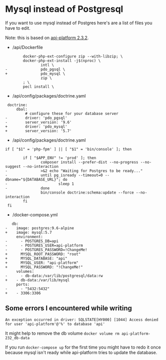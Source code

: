 # Mysql instead of Postgresql

If you want to use mysql instead of Postgres here's are a list of files you have to edit.

Note: this is based on [api-platform 2.3.2](https://github.com/api-platform/api-platform/releases/tag/v2.3.2).

- /api/Dockerfile
```
        docker-php-ext-configure zip --with-libzip; \
        docker-php-ext-install -j$(nproc) \
                intl \
-               pdo_pgsql \
+               pdo_mysql \
                zip \
        ; \
        pecl install \
```
- /api/config/packages/doctrine.yaml
```
 doctrine:
     dbal:
         # configure these for your database server
-        driver: 'pdo_pgsql'
-        server_version: '9.6'
+        driver: 'pdo_mysql'
+        server_version: '5.7'
```
- /api/config/packages/doctrine.yaml
```
if [ "$1" = 'php-fpm' ] || [ "$1" = 'bin/console' ]; then

        if [ "$APP_ENV" != 'prod' ]; then
                composer install --prefer-dist --no-progress --no-suggest --no-interaction
-               >&2 echo "Waiting for Postgres to be ready..."
-               until pg_isready --timeout=0 --dbname="${DATABASE_URL}"; do
-                       sleep 1
-               done
                bin/console doctrine:schema:update --force --no-interaction
        fi
 fi
```

- /docker-compose.yml
```
   db:
-    image: postgres:9.6-alpine
+    image: mysql:5.7
     environment:
-      - POSTGRES_DB=api
-      - POSTGRES_USER=api-platform
-      - POSTGRES_PASSWORD=!ChangeMe!
+      MYSQL_ROOT_PASSWORD: "root"
+      MYSQL_DATABASE: "api"
+      MYSQL_USER: "api-platform"
+      MYSQL_PASSWORD: "!ChangeMe!"
     volumes:
-      - db-data:/var/lib/postgresql/data:rw
+    - db-data:/var/lib/mysql
     ports:
-      - "5432:5432"
+    - 3306:3306

```
## Some errors I encountered while writing
```
An exception occurred in driver: SQLSTATE[HY000] [1044] Access denied for user 'api-platform'@'%' to database 'api'
```
It might help to remove the db volume `docker volume rm api-platform-232_db-data`

If you run `docker-compose up` for the first time you might have to redo it once because mysql isn't ready while api-platform tries to update the database.
